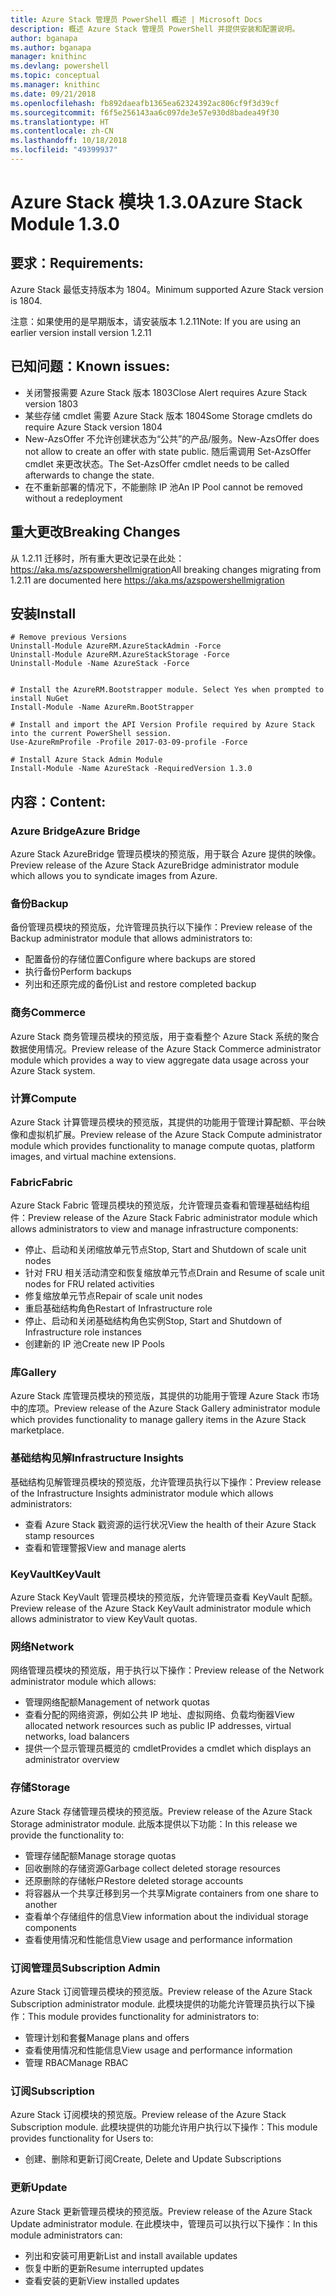 ```yaml
---
title: Azure Stack 管理员 PowerShell 概述 | Microsoft Docs
description: 概述 Azure Stack 管理员 PowerShell 并提供安装和配置说明。
author: bganapa
ms.author: bganapa
manager: knithinc
ms.devlang: powershell
ms.topic: conceptual
ms.manager: knithinc
ms.date: 09/21/2018
ms.openlocfilehash: fb892daeafb1365ea62324392ac806cf9f3d39cf
ms.sourcegitcommit: f6f5e256143aa6c097de3e57e930d8badea49f30
ms.translationtype: HT
ms.contentlocale: zh-CN
ms.lasthandoff: 10/18/2018
ms.locfileid: "49399937"
---
```

# <a name="azure-stack-module-130"></a><span data-ttu-id="1e6c0-103">Azure Stack 模块 1.3.0</span><span class="sxs-lookup"><span data-stu-id="1e6c0-103">Azure Stack Module 1.3.0</span></span>

## <a name="requirements"></a><span data-ttu-id="1e6c0-104">要求：</span><span class="sxs-lookup"><span data-stu-id="1e6c0-104">Requirements:</span></span>
<span data-ttu-id="1e6c0-105">Azure Stack 最低支持版本为 1804。</span><span class="sxs-lookup"><span data-stu-id="1e6c0-105">Minimum supported Azure Stack version is 1804.</span></span>

<span data-ttu-id="1e6c0-106">注意：如果使用的是早期版本，请安装版本 1.2.11</span><span class="sxs-lookup"><span data-stu-id="1e6c0-106">Note: If you are using an earlier version install version 1.2.11</span></span>

## <a name="known-issues"></a><span data-ttu-id="1e6c0-107">已知问题：</span><span class="sxs-lookup"><span data-stu-id="1e6c0-107">Known issues:</span></span>

- <span data-ttu-id="1e6c0-108">关闭警报需要 Azure Stack 版本 1803</span><span class="sxs-lookup"><span data-stu-id="1e6c0-108">Close Alert requires Azure Stack version 1803</span></span>
- <span data-ttu-id="1e6c0-109">某些存储 cmdlet 需要 Azure Stack 版本 1804</span><span class="sxs-lookup"><span data-stu-id="1e6c0-109">Some Storage cmdlets do require Azure Stack version 1804</span></span>
- <span data-ttu-id="1e6c0-110">New-AzsOffer 不允许创建状态为“公共”的产品/服务。</span><span class="sxs-lookup"><span data-stu-id="1e6c0-110">New-AzsOffer does not allow to create an offer with state public.</span></span> <span data-ttu-id="1e6c0-111">随后需调用 Set-AzsOffer cmdlet 来更改状态。</span><span class="sxs-lookup"><span data-stu-id="1e6c0-111">The Set-AzsOffer cmdlet needs to be called afterwards to change the state.</span></span>
- <span data-ttu-id="1e6c0-112">在不重新部署的情况下，不能删除 IP 池</span><span class="sxs-lookup"><span data-stu-id="1e6c0-112">An IP Pool cannot be removed without a redeployment</span></span>

## <a name="breaking-changes"></a><span data-ttu-id="1e6c0-113">重大更改</span><span class="sxs-lookup"><span data-stu-id="1e6c0-113">Breaking Changes</span></span>
<span data-ttu-id="1e6c0-114">从 1.2.11 迁移时，所有重大更改记录在此处： https://aka.ms/azspowershellmigration</span><span class="sxs-lookup"><span data-stu-id="1e6c0-114">All breaking changes migrating from 1.2.11 are documented here https://aka.ms/azspowershellmigration</span></span>

## <a name="install"></a><span data-ttu-id="1e6c0-115">安装</span><span class="sxs-lookup"><span data-stu-id="1e6c0-115">Install</span></span>
```
# Remove previous Versions
Uninstall-Module AzureRM.AzureStackAdmin -Force
Uninstall-Module AzureRM.AzureStackStorage -Force
Uninstall-Module -Name AzureStack -Force 


# Install the AzureRM.Bootstrapper module. Select Yes when prompted to install NuGet
Install-Module -Name AzureRm.BootStrapper

# Install and import the API Version Profile required by Azure Stack into the current PowerShell session.
Use-AzureRmProfile -Profile 2017-03-09-profile -Force

# Install Azure Stack Admin Module
Install-Module -Name AzureStack -RequiredVersion 1.3.0
```
## <a name="content"></a><span data-ttu-id="1e6c0-116">内容：</span><span class="sxs-lookup"><span data-stu-id="1e6c0-116">Content:</span></span>
### <a name="azure-bridge"></a><span data-ttu-id="1e6c0-117">Azure Bridge</span><span class="sxs-lookup"><span data-stu-id="1e6c0-117">Azure Bridge</span></span>
<span data-ttu-id="1e6c0-118">Azure Stack AzureBridge 管理员模块的预览版，用于联合 Azure 提供的映像。</span><span class="sxs-lookup"><span data-stu-id="1e6c0-118">Preview release of the Azure Stack AzureBridge administrator module which allows you to syndicate images from Azure.</span></span>

### <a name="backup"></a><span data-ttu-id="1e6c0-119">备份</span><span class="sxs-lookup"><span data-stu-id="1e6c0-119">Backup</span></span>
<span data-ttu-id="1e6c0-120">备份管理员模块的预览版，允许管理员执行以下操作：</span><span class="sxs-lookup"><span data-stu-id="1e6c0-120">Preview release of the Backup administrator module that allows administrators to:</span></span>
- <span data-ttu-id="1e6c0-121">配置备份的存储位置</span><span class="sxs-lookup"><span data-stu-id="1e6c0-121">Configure where backups are stored</span></span>
- <span data-ttu-id="1e6c0-122">执行备份</span><span class="sxs-lookup"><span data-stu-id="1e6c0-122">Perform backups</span></span>
- <span data-ttu-id="1e6c0-123">列出和还原完成的备份</span><span class="sxs-lookup"><span data-stu-id="1e6c0-123">List and restore completed backup</span></span>

### <a name="commerce"></a><span data-ttu-id="1e6c0-124">商务</span><span class="sxs-lookup"><span data-stu-id="1e6c0-124">Commerce</span></span>
<span data-ttu-id="1e6c0-125">Azure Stack 商务管理员模块的预览版，用于查看整个 Azure Stack 系统的聚合数据使用情况。</span><span class="sxs-lookup"><span data-stu-id="1e6c0-125">Preview release of the Azure Stack Commerce administrator module which provides a way to view aggregate data usage across your Azure Stack system.</span></span>

### <a name="compute"></a><span data-ttu-id="1e6c0-126">计算</span><span class="sxs-lookup"><span data-stu-id="1e6c0-126">Compute</span></span>
<span data-ttu-id="1e6c0-127">Azure Stack 计算管理员模块的预览版，其提供的功能用于管理计算配额、平台映像和虚拟机扩展。</span><span class="sxs-lookup"><span data-stu-id="1e6c0-127">Preview release of the Azure Stack Compute administrator module which provides functionality to manage compute quotas, platform images, and virtual machine extensions.</span></span>

### <a name="fabric"></a><span data-ttu-id="1e6c0-128">Fabric</span><span class="sxs-lookup"><span data-stu-id="1e6c0-128">Fabric</span></span>
<span data-ttu-id="1e6c0-129">Azure Stack Fabric 管理员模块的预览版，允许管理员查看和管理基础结构组件：</span><span class="sxs-lookup"><span data-stu-id="1e6c0-129">Preview release of the Azure Stack Fabric administrator module which allows administrators to view and manage infrastructure components:</span></span>
- <span data-ttu-id="1e6c0-130">停止、启动和关闭缩放单元节点</span><span class="sxs-lookup"><span data-stu-id="1e6c0-130">Stop, Start and Shutdown of scale unit nodes</span></span>
- <span data-ttu-id="1e6c0-131">针对 FRU 相关活动清空和恢复缩放单元节点</span><span class="sxs-lookup"><span data-stu-id="1e6c0-131">Drain and Resume of scale unit nodes for FRU related activities</span></span>
- <span data-ttu-id="1e6c0-132">修复缩放单元节点</span><span class="sxs-lookup"><span data-stu-id="1e6c0-132">Repair of scale unit nodes</span></span>
- <span data-ttu-id="1e6c0-133">重启基础结构角色</span><span class="sxs-lookup"><span data-stu-id="1e6c0-133">Restart of Infrastructure role</span></span>
- <span data-ttu-id="1e6c0-134">停止、启动和关闭基础结构角色实例</span><span class="sxs-lookup"><span data-stu-id="1e6c0-134">Stop, Start and Shutdown of Infrastructure role instances</span></span>
- <span data-ttu-id="1e6c0-135">创建新的 IP 池</span><span class="sxs-lookup"><span data-stu-id="1e6c0-135">Create new IP Pools</span></span>


### <a name="gallery"></a><span data-ttu-id="1e6c0-136">库</span><span class="sxs-lookup"><span data-stu-id="1e6c0-136">Gallery</span></span>
<span data-ttu-id="1e6c0-137">Azure Stack 库管理员模块的预览版，其提供的功能用于管理 Azure Stack 市场中的库项。</span><span class="sxs-lookup"><span data-stu-id="1e6c0-137">Preview release of the Azure Stack Gallery administrator module which provides functionality to manage gallery items in the Azure Stack marketplace.</span></span>

### <a name="infrastructure-insights"></a><span data-ttu-id="1e6c0-138">基础结构见解</span><span class="sxs-lookup"><span data-stu-id="1e6c0-138">Infrastructure Insights</span></span>
<span data-ttu-id="1e6c0-139">基础结构见解管理员模块的预览版，允许管理员执行以下操作：</span><span class="sxs-lookup"><span data-stu-id="1e6c0-139">Preview release of the Infrastructure Insights administrator module which allows administrators:</span></span>
- <span data-ttu-id="1e6c0-140">查看 Azure Stack 戳资源的运行状况</span><span class="sxs-lookup"><span data-stu-id="1e6c0-140">View the health of their Azure Stack stamp resources</span></span>
- <span data-ttu-id="1e6c0-141">查看和管理警报</span><span class="sxs-lookup"><span data-stu-id="1e6c0-141">View and manage alerts</span></span>

### <a name="keyvault"></a><span data-ttu-id="1e6c0-142">KeyVault</span><span class="sxs-lookup"><span data-stu-id="1e6c0-142">KeyVault</span></span>
<span data-ttu-id="1e6c0-143">Azure Stack KeyVault 管理员模块的预览版，允许管理员查看 KeyVault 配额。</span><span class="sxs-lookup"><span data-stu-id="1e6c0-143">Preview release of the Azure Stack KeyVault administrator module which allows administrator to view KeyVault quotas.</span></span>

### <a name="network"></a><span data-ttu-id="1e6c0-144">网络</span><span class="sxs-lookup"><span data-stu-id="1e6c0-144">Network</span></span>
<span data-ttu-id="1e6c0-145">网络管理员模块的预览版，用于执行以下操作：</span><span class="sxs-lookup"><span data-stu-id="1e6c0-145">Preview release of the Network administrator module which allows:</span></span>
- <span data-ttu-id="1e6c0-146">管理网络配额</span><span class="sxs-lookup"><span data-stu-id="1e6c0-146">Management of network quotas</span></span>
- <span data-ttu-id="1e6c0-147">查看分配的网络资源，例如公共 IP 地址、虚拟网络、负载均衡器</span><span class="sxs-lookup"><span data-stu-id="1e6c0-147">View allocated network resources such as public IP addresses, virtual networks, load balancers</span></span>
- <span data-ttu-id="1e6c0-148">提供一个显示管理员概览的 cmdlet</span><span class="sxs-lookup"><span data-stu-id="1e6c0-148">Provides a cmdlet which displays an administrator overview</span></span>

### <a name="storage"></a><span data-ttu-id="1e6c0-149">存储</span><span class="sxs-lookup"><span data-stu-id="1e6c0-149">Storage</span></span>
<span data-ttu-id="1e6c0-150">Azure Stack 存储管理员模块的预览版。</span><span class="sxs-lookup"><span data-stu-id="1e6c0-150">Preview release of the Azure Stack Storage administrator module.</span></span>  <span data-ttu-id="1e6c0-151">此版本提供以下功能：</span><span class="sxs-lookup"><span data-stu-id="1e6c0-151">In this release we provide the functionality to:</span></span>
- <span data-ttu-id="1e6c0-152">管理存储配额</span><span class="sxs-lookup"><span data-stu-id="1e6c0-152">Manage storage quotas</span></span>
- <span data-ttu-id="1e6c0-153">回收删除的存储资源</span><span class="sxs-lookup"><span data-stu-id="1e6c0-153">Garbage collect deleted storage resources</span></span>
- <span data-ttu-id="1e6c0-154">还原删除的存储帐户</span><span class="sxs-lookup"><span data-stu-id="1e6c0-154">Restore deleted storage accounts</span></span>
- <span data-ttu-id="1e6c0-155">将容器从一个共享迁移到另一个共享</span><span class="sxs-lookup"><span data-stu-id="1e6c0-155">Migrate containers from one share to another</span></span>
- <span data-ttu-id="1e6c0-156">查看单个存储组件的信息</span><span class="sxs-lookup"><span data-stu-id="1e6c0-156">View information about the individual storage components</span></span>
- <span data-ttu-id="1e6c0-157">查看使用情况和性能信息</span><span class="sxs-lookup"><span data-stu-id="1e6c0-157">View usage and performance information</span></span>

### <a name="subscription-admin"></a><span data-ttu-id="1e6c0-158">订阅管理员</span><span class="sxs-lookup"><span data-stu-id="1e6c0-158">Subscription Admin</span></span>
<span data-ttu-id="1e6c0-159">Azure Stack 订阅管理员模块的预览版。</span><span class="sxs-lookup"><span data-stu-id="1e6c0-159">Preview release of the Azure Stack Subscription administrator module.</span></span>  <span data-ttu-id="1e6c0-160">此模块提供的功能允许管理员执行以下操作：</span><span class="sxs-lookup"><span data-stu-id="1e6c0-160">This module provides functionality for administrators to:</span></span>
- <span data-ttu-id="1e6c0-161">管理计划和套餐</span><span class="sxs-lookup"><span data-stu-id="1e6c0-161">Manage plans and offers</span></span>
- <span data-ttu-id="1e6c0-162">查看使用情况和性能信息</span><span class="sxs-lookup"><span data-stu-id="1e6c0-162">View usage and performance information</span></span>
- <span data-ttu-id="1e6c0-163">管理 RBAC</span><span class="sxs-lookup"><span data-stu-id="1e6c0-163">Manage RBAC</span></span>

### <a name="subscription"></a><span data-ttu-id="1e6c0-164">订阅</span><span class="sxs-lookup"><span data-stu-id="1e6c0-164">Subscription</span></span>
<span data-ttu-id="1e6c0-165">Azure Stack 订阅模块的预览版。</span><span class="sxs-lookup"><span data-stu-id="1e6c0-165">Preview release of the Azure Stack Subscription module.</span></span>  <span data-ttu-id="1e6c0-166">此模块提供的功能允许用户执行以下操作：</span><span class="sxs-lookup"><span data-stu-id="1e6c0-166">This module provides functionality for Users to:</span></span>
- <span data-ttu-id="1e6c0-167">创建、删除和更新订阅</span><span class="sxs-lookup"><span data-stu-id="1e6c0-167">Create, Delete and Update Subscriptions</span></span>

### <a name="update"></a><span data-ttu-id="1e6c0-168">更新</span><span class="sxs-lookup"><span data-stu-id="1e6c0-168">Update</span></span>
<span data-ttu-id="1e6c0-169">Azure Stack 更新管理员模块的预览版。</span><span class="sxs-lookup"><span data-stu-id="1e6c0-169">Preview release of the Azure Stack Update administrator module.</span></span>  <span data-ttu-id="1e6c0-170">在此模块中，管理员可以执行以下操作：</span><span class="sxs-lookup"><span data-stu-id="1e6c0-170">In this module administrators can:</span></span>
- <span data-ttu-id="1e6c0-171">列出和安装可用更新</span><span class="sxs-lookup"><span data-stu-id="1e6c0-171">List and install available updates</span></span>
- <span data-ttu-id="1e6c0-172">恢复中断的更新</span><span class="sxs-lookup"><span data-stu-id="1e6c0-172">Resume interrupted updates</span></span>
- <span data-ttu-id="1e6c0-173">查看安装的更新</span><span class="sxs-lookup"><span data-stu-id="1e6c0-173">View installed updates</span></span>
